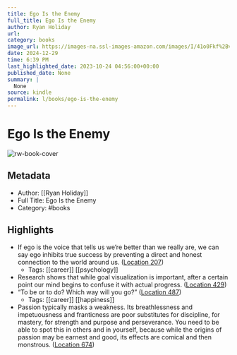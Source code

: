 ```yaml
---
title: Ego Is the Enemy
full_title: Ego Is the Enemy
author: Ryan Holiday
url: 
category: books
image_url: https://images-na.ssl-images-amazon.com/images/I/41o0Fkf%2BvfL._SL200_.jpg
date: 2024-12-29
time: 6:39 PM
last_highlighted_date: 2023-10-24 04:56:00+00:00
published_date: None
summary: |
  None
source: kindle
permalink: l/books/ego-is-the-enemy
---
```

# Ego Is the Enemy

![rw-book-cover](https://images-na.ssl-images-amazon.com/images/I/41o0Fkf%2BvfL._SL200_.jpg)

## Metadata
- Author: [[Ryan Holiday]]
- Full Title: Ego Is the Enemy
- Category: #books

## Highlights
- If ego is the voice that tells us we’re better than we really are, we can say ego inhibits true success by preventing a direct and honest connection to the world around us. ([Location 207](https://readwise.io/to_kindle?action=open&asin=B01AWUTMB0&location=207))
    - Tags: [[career]] [[psychology]] 
- Research shows that while goal visualization is important, after a certain point our mind begins to confuse it with actual progress. ([Location 429](https://readwise.io/to_kindle?action=open&asin=B01AWUTMB0&location=429))
- “To be or to do? Which way will you go?” ([Location 487](https://readwise.io/to_kindle?action=open&asin=B01AWUTMB0&location=487))
    - Tags: [[career]] [[happiness]] 
- Passion typically masks a weakness. Its breathlessness and impetuousness and franticness are poor substitutes for discipline, for mastery, for strength and purpose and perseverance. You need to be able to spot this in others and in yourself, because while the origins of passion may be earnest and good, its effects are comical and then monstrous. ([Location 674](https://readwise.io/to_kindle?action=open&asin=B01AWUTMB0&location=674))


